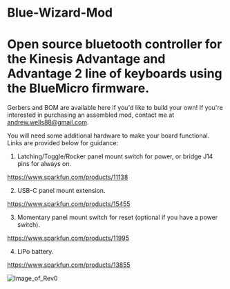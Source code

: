 # Blue-Wizard-Mod
 Open source bluetooth controller for the Kinesis Advantage and Advantage 2 line of keyboards using the BlueMicro firmware.
 =======
 Gerbers and BOM are available here if you'd like to build your own! If you're interested in purchasing an assembled mod, contact me at andrew.wells88@gmail.com.
 
You will need some additional hardware to make your board functional. Links are provided below for guidance:

1) Latching/Toggle/Rocker panel mount switch for power, or bridge J14 pins for always on. 

 https://www.sparkfun.com/products/11138

2) USB-C panel mount extension.

 https://www.sparkfun.com/products/15455

3) Momentary panel mount switch for reset (optional if you have a power switch).

 https://www.sparkfun.com/products/11995

4) LiPo battery.

 https://www.sparkfun.com/products/13855
 
  
![Image_of_Rev0](https://github.com/wizarddata/Blue-Wizard-Mod/blob/master/Pictures/20200911_090510.jpg)

